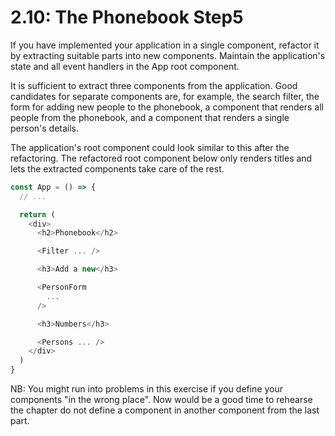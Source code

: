 # 2.10: The Phonebook Step5

If you have implemented your application in a single component,
refactor it by extracting suitable parts into new components.
Maintain the application's state and all event handlers in the App root component.

It is sufficient to extract three components from the application.
Good candidates for separate components are, for example,
the search filter,
the form for adding new people to the phonebook,
a component that renders all people from the phonebook,
and a component that renders a single person's details.

The application's root component could look similar to this after the refactoring.
The refactored root component below only renders titles and lets the extracted
components take care of the rest.

```js
const App = () => {
  // ...

  return (
    <div>
      <h2>Phonebook</h2>

      <Filter ... />

      <h3>Add a new</h3>

      <PersonForm 
        ...
      />

      <h3>Numbers</h3>

      <Persons ... />
    </div>
  )
}
```

NB: You might run into problems in this exercise if you define your components "in the wrong place".
Now would be a good time to rehearse the chapter do not define a component
in another component from the last part.

